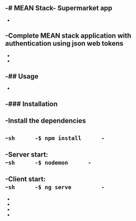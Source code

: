 -# MEAN Stack- Supermarket app 		
 -		
 -		
 -Complete MEAN stack application with authentication using json web tokens		
 -		
 -		
 -		
 -## Usage		
 -		
 -		
 -### Installation		
 -		
 -Install the dependencies		
 -		
 -```sh		
 -$ npm install		
 -```		
 -		
 -Server start:		
 -```sh		
 -$ nodemon		
 -```		
 -		
 -Client start:		
 -```sh		
 -$ ng serve		
 -```		
 -		
 -		
 -		
 -		
 -
